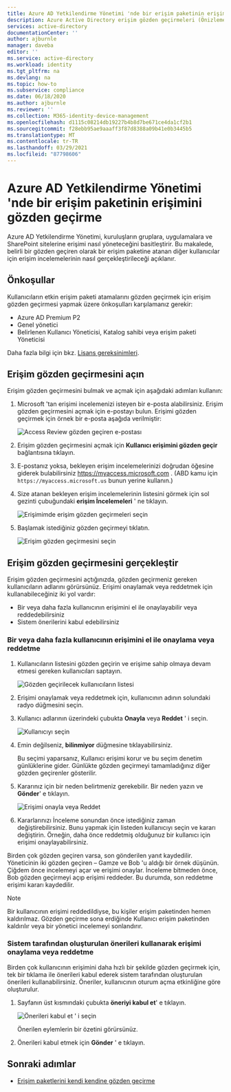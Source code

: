 ```yaml
---
title: Azure AD Yetkilendirme Yönetimi 'nde bir erişim paketinin erişimini gözden geçirme
description: Azure Active Directory erişim gözden geçirmeleri (Önizleme) içinde, Yetkilendirme Yönetimi erişim paketlerinin erişim incelemesini tamamlamayı öğrenin.
services: active-directory
documentationCenter: ''
author: ajburnle
manager: daveba
editor: ''
ms.service: active-directory
ms.workload: identity
ms.tgt_pltfrm: na
ms.devlang: na
ms.topic: how-to
ms.subservice: compliance
ms.date: 06/18/2020
ms.author: ajburnle
ms.reviewer: ''
ms.collection: M365-identity-device-management
ms.openlocfilehash: d1115c08214db19227b4b8d7be671ce4da1cf2b1
ms.sourcegitcommit: f28ebb95ae9aaaff3f87d8388a09b41e0b3445b5
ms.translationtype: MT
ms.contentlocale: tr-TR
ms.lasthandoff: 03/29/2021
ms.locfileid: "87798606"
---
```

# <a name="review-access-of-an-access-package-in-azure-ad-entitlement-management"></a>Azure AD Yetkilendirme Yönetimi 'nde bir erişim paketinin erişimini gözden geçirme

Azure AD Yetkilendirme Yönetimi, kuruluşların gruplara, uygulamalara ve SharePoint sitelerine erişimi nasıl yöneteceğini basitleştirir. Bu makalede, belirli bir gözden geçiren olarak bir erişim paketine atanan diğer kullanıcılar için erişim incelemelerinin nasıl gerçekleştirileceği açıklanır.

## <a name="prerequisites"></a>Önkoşullar

Kullanıcıların etkin erişim paketi atamalarını gözden geçirmek için erişim gözden geçirmesi yapmak üzere önkoşulları karşılamanız gerekir:
- Azure AD Premium P2
- Genel yönetici
- Belirlenen Kullanıcı Yöneticisi, Katalog sahibi veya erişim paketi Yöneticisi

Daha fazla bilgi için bkz. [Lisans gereksinimleri](entitlement-management-overview.md#license-requirements).


## <a name="open-the-access-review"></a>Erişim gözden geçirmesini açın

Erişim gözden geçirmesini bulmak ve açmak için aşağıdaki adımları kullanın:

1. Microsoft 'tan erişimi incelemenizi isteyen bir e-posta alabilirsiniz. Erişim gözden geçirmesini açmak için e-postayı bulun. Erişimi gözden geçirmek için örnek bir e-posta aşağıda verilmiştir:
    
    ![Access Review gözden geçiren e-postası](./media/entitlement-management-access-reviews-review-access/review-access-reviewer-email.png)

1. Erişim gözden geçirmesini açmak için **Kullanıcı erişimini gözden geçir** bağlantısına tıklayın. 

1. E-postanız yoksa, bekleyen erişim incelemelerinizi doğrudan öğesine giderek bulabilirsiniz https://myaccess.microsoft.com .  (ABD kamu için `https://myaccess.microsoft.us` bunun yerine kullanın.)

1. Size atanan bekleyen erişim incelemelerinin listesini görmek için sol gezinti çubuğundaki **erişim İncelemeleri** ' ne tıklayın.
    
    ![Erişimimde erişim gözden geçirmeleri seçin](./media/entitlement-management-access-reviews-review-access/review-access-myaccess-select-access-review.png)

1. Başlamak istediğiniz gözden geçirmeyi tıklatın.
    
    ![Erişim gözden geçirmesini seçin](./media/entitlement-management-access-reviews-review-access/review-access-select-access-review.png)

## <a name="perform-the-access-review"></a>Erişim gözden geçirmesini gerçekleştir

Erişim gözden geçirmesini açtığınızda, gözden geçirmeniz gereken kullanıcıların adlarını görürsünüz. Erişimi onaylamak veya reddetmek için kullanabileceğiniz iki yol vardır:
- Bir veya daha fazla kullanıcının erişimini el ile onaylayabilir veya reddedebilirsiniz
- Sistem önerilerini kabul edebilirsiniz

### <a name="manually-approve-or-deny-access-for-one-or-more-users"></a>Bir veya daha fazla kullanıcının erişimini el ile onaylama veya reddetme
1. Kullanıcıların listesini gözden geçirin ve erişime sahip olmaya devam etmesi gereken kullanıcıları saptayın.

    ![Gözden geçirilecek kullanıcıların listesi](./media/entitlement-management-access-reviews-review-access/review-access-list-of-users.png)

1. Erişimi onaylamak veya reddetmek için, kullanıcının adının solundaki radyo düğmesini seçin.

1. Kullanıcı adlarının üzerindeki çubukta **Onayla** veya **Reddet** ' i seçin.

    ![Kullanıcıyı seçin](./media/entitlement-management-access-reviews-review-access/review-access-select-users.png)

1. Emin değilseniz, **bilinmiyor** düğmesine tıklayabilirsiniz.

    Bu seçimi yaparsanız, Kullanıcı erişimi korur ve bu seçim denetim günlüklerine gider. Günlükte gözden geçirmeyi tamamladığınız diğer gözden geçirenler gösterilir.

1. Kararınız için bir neden belirtmeniz gerekebilir. Bir neden yazın ve **Gönder**' e tıklayın.

    ![Erişimi onayla veya Reddet](./media/entitlement-management-access-reviews-review-access/review-access-decision-approve.png)

1. Kararlarınızı İnceleme sonundan önce istediğiniz zaman değiştirebilirsiniz. Bunu yapmak için listeden kullanıcıyı seçin ve kararı değiştirin. Örneğin, daha önce reddetmiş olduğunuz bir kullanıcı için erişimi onaylayabilirsiniz.

Birden çok gözden geçiren varsa, son gönderilen yanıt kaydedilir. Yöneticinin iki gözden geçiren – Gamze ve Bob 'u aldığı bir örnek düşünün. Çiğdem önce incelemeyi açar ve erişimi onaylar. İnceleme bitmeden önce, Bob gözden geçirmeyi açıp erişimi reddeder. Bu durumda, son reddetme erişimi kararı kaydedilir.

>[!NOTE]
>Bir kullanıcının erişimi reddedildiyse, bu kişiler erişim paketinden hemen kaldırılmaz. Gözden geçirme sona erdiğinde Kullanıcı erişim paketinden kaldırılır veya bir yönetici incelemeyi sonlandırır.

### <a name="approve-or-deny-access-using-the-system-generated-recommendations"></a>Sistem tarafından oluşturulan önerileri kullanarak erişimi onaylama veya reddetme

Birden çok kullanıcının erişimini daha hızlı bir şekilde gözden geçirmek için, tek bir tıklama ile önerileri kabul ederek sistem tarafından oluşturulan önerileri kullanabilirsiniz. Öneriler, kullanıcının oturum açma etkinliğine göre oluşturulur.

1.  Sayfanın üst kısmındaki çubukta **öneriyi kabul et**' e tıklayın.
    
    ![Önerileri kabul et ' i seçin](./media/entitlement-management-access-reviews-review-access/review-access-use-recommendations.png)
    
    Önerilen eylemlerin bir özetini görürsünüz.

1.  Önerileri kabul etmek için **Gönder** ' e tıklayın.

## <a name="next-steps"></a>Sonraki adımlar

- [Erişim paketlerini kendi kendine gözden geçirme](entitlement-management-access-reviews-self-review.md)